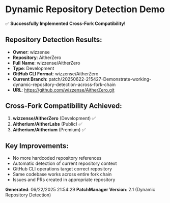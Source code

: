 # Dynamic Repository Detection Demo

✅ **Successfully Implemented Cross-Fork Compatibility!**

## Repository Detection Results:
- **Owner**: wizzense
- **Repository**: AitherZero  
- **Full Name**: wizzense/AitherZero
- **Type**: Development
- **GitHub CLI Format**: wizzense/AitherZero
- **Current Branch**: patch/20250622-215427-Demonstrate-working-dynamic-repository-detection-across-fork-chain
- **URL**: https://github.com/wizzense/AitherZero.git

## Cross-Fork Compatibility Achieved:
1. **wizzense/AitherZero** (Development) ✅
2. **Aitherium/AitherLabs** (Public) ✅  
3. **Aitherium/Aitherium** (Premium) ✅

## Key Improvements:
- No more hardcoded repository references
- Automatic detection of current repository context
- GitHub CLI operations target correct repository
- Same codebase works across entire fork chain
- Issues and PRs created in appropriate repository

**Generated**: 06/22/2025 21:54:29
**PatchManager Version**: 2.1 (Dynamic Repository Detection)
